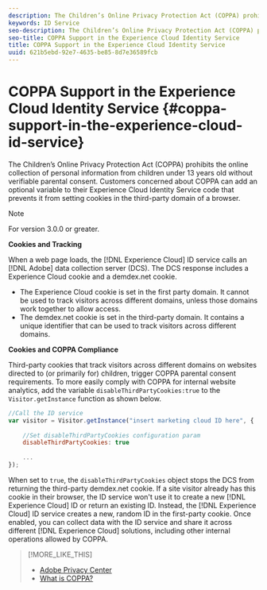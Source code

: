 ```yaml
---
description: The Children’s Online Privacy Protection Act (COPPA) prohibits the online collection of personal information from children under 13 years old without verifiable parental consent. Customers concerned about COPPA can add an optional variable to their Experience Cloud Identity Service code that prevents it from setting cookies in the third-party domain of a browser.
keywords: ID Service
seo-description: The Children’s Online Privacy Protection Act (COPPA) prohibits the online collection of personal information from children under 13 years old without verifiable parental consent. Customers concerned about COPPA can add an optional variable to their Experience Cloud Identity Service code that prevents it from setting cookies in the third-party domain of a browser.
seo-title: COPPA Support in the Experience Cloud Identity Service
title: COPPA Support in the Experience Cloud Identity Service
uuid: 621b5ebd-92e7-4635-be85-8d7e36589fcb
---
```


# COPPA Support in the Experience Cloud Identity Service {#coppa-support-in-the-experience-cloud-id-service}

The Children’s Online Privacy Protection Act (COPPA) prohibits the online collection of personal information from children under 13 years old without verifiable parental consent. Customers concerned about COPPA can add an optional variable to their Experience Cloud Identity Service code that prevents it from setting cookies in the third-party domain of a browser.

>[!NOTE]
>
>For version 3.0.0 or greater.

**Cookies and Tracking**

When a web page loads, the [!DNL Experience Cloud] ID service calls an [!DNL Adobe] data collection server (DCS). The DCS response includes a Experience Cloud cookie and a demdex.net cookie.

* The Experience Cloud cookie is set in the first party domain. It cannot be used to track visitors across different domains, unless those domains work together to allow access. 
* The demdex.net cookie is set in the third-party domain. It contains a unique identifier that can be used to track visitors across different domains.

**Cookies and COPPA Compliance**

Third-party cookies that track visitors across different domains on websites directed to (or primarily for) children, trigger COPPA parental consent requirements. To more easily comply with COPPA for internal website analytics, add the variable `disableThirdPartyCookies:true` to the `Visitor.getInstance` function as shown below.

```js
//Call the ID service 
var visitor = Visitor.getInstance("insert marketing cloud ID here", { 
 
    //Set disableThirdPartyCookies configuration param 
    disableThirdPartyCookies: true 
 
    ... 
});
```

When set to `true`, the `disableThirdPartyCookies` object stops the DCS from returning the third-party demdex.net cookie. If a site visitor already has this cookie in their browser, the ID service won't use it to create a new [!DNL Experience Cloud] ID or return an existing ID. Instead, the [!DNL Experience Cloud] ID service creates a new, random ID in the first-party cookie. Once enabled, you can collect data with the ID service and share it across different [!DNL Experience Cloud] solutions, including other internal operations allowed by COPPA. 

>[!MORE_LIKE_THIS]
>
>* [Adobe Privacy Center](http://www.adobe.com/privacy.html)
>* [What is COPPA?](http://www.consumer.ftc.gov/articles/0031-protecting-your-childs-privacy-online#whatis)
